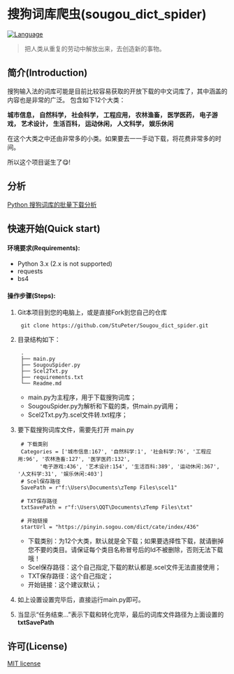 # 搜狗词库爬虫(sougou_dict_spider)
[![Language](https://img.shields.io/badge/Language-Python-blue.svg)](https://www.python.org)

> 把人类从重复的劳动中解放出来，去创造新的事物。


## 简介(Introduction)

搜狗输入法的词库可能是目前比较容易获取的开放下载的中文词库了，其中涵盖的内容也是非常的广泛。
包含如下12个大类：

**城市信息，  自然科学，  社会科学，  工程应用，  农林渔畜，  医学医药，  电子游戏，  艺术设计，  生活百科，  运动休闲，  人文科学，  娱乐休闲**

在这个大类之中还由非常多的小类。如果要去一一手动下载，将花费非常多的时间。

所以这个项目诞生了😋!

## 分析


[Python 搜狗词库的批量下载分析](https://www.quanquanting.com/blog/article/?id=13465787 "Python 搜狗词库的批量下载分析")


## 快速开始(Quick start)

#### 环境要求(Requirements):

* Python 3.x (2.x is not supported)
* requests
* bs4

#### 操作步骤(Steps):

1. Git本项目到您的电脑上，或是直接Fork到您自己的仓库

        git clone https://github.com/StuPeter/Sougou_dict_spider.git

2. 目录结构如下：

        .
        ├── main.py
        ├── SougouSpider.py
        ├── Scel2Txt.py
        ├── requirements.txt
        └── Readme.md

    + main.py为主程序，用于下载搜狗词库；
    + SougouSpider.py为解析和下载的类，供main.py调用；
    + Scel2Txt.py为.scel文件转.txt程序；

3. 要下载搜狗词库文件，需要先打开 main.py

        # 下载类别
        Categories = ['城市信息:167', '自然科学:1', '社会科学:76', '工程应用:96', '农林渔畜:127', '医学医药:132',
              '电子游戏:436', '艺术设计:154', '生活百科:389', '运动休闲:367', '人文科学:31', '娱乐休闲:403']
        # Scel保存路径
        SavePath = r"f:\Users\Documents\zTemp Files\scel1"

        # TXT保存路径
        txtSavePath = r"f:\Users\QQT\Documents\zTemp Files\txt"

        # 开始链接
        startUrl = "https://pinyin.sogou.com/dict/cate/index/436"

    + 下载类别：为12个大类，默认就是全下载；如果要选择性下载，就请删掉您不要的类目。请保证每个类目名称冒号后的Id不被删除，否则无法下载哦！
    + Scel保存路径：这个自己指定,下载的默认都是.scel文件无法直接使用；
    + TXT保存路径：这个自己指定；
    + 开始链接：这个建议默认；

4. 如上设置设置完毕后，直接运行main.py即可。

5. 当显示“任务结束...”表示下载和转化完毕，最后的词库文件路径为上面设置的 **txtSavePath**


## 许可(License)
[MIT license](https://github.com/StuPeter/Sougou_dict_spider/blob/master/LICENSE "MIT license")
    


